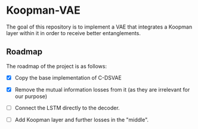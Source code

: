 # Koopman-VAE
The goal of this repository is to implement a VAE that integrates a Koopman layer within it in order
to receive better entanglements. 

## Roadmap 
The roadmap of the project is as follows: 
- [X] Copy the base implementation of C-DSVAE
- [X] Remove the mutual information losses from it (as they are irrelevant for our purpose)
- [ ] Connect the LSTM directly to the decoder.
- [ ] Add Koopman layer and further losses in the "middle".



